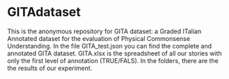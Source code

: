 # GITAdataset
This is the anonymous repository for GITA dataset: a Graded ITalian Annotated dataset for the evaluation of Physical Commonsense Understanding.
In the file GITA_test.json you can find the complete and annotated GITA dataset. GITA.xlsx is the spreadsheet of all our stories with only the first level of annotation (TRUE/FALS). In the folders, there are the the results of our experiment.
